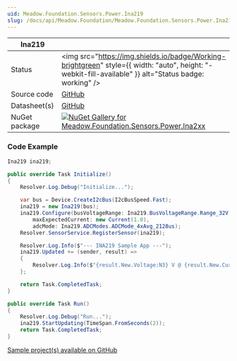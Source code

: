 ```yaml
---
uid: Meadow.Foundation.Sensors.Power.Ina219
slug: /docs/api/Meadow.Foundation/Meadow.Foundation.Sensors.Power.Ina219
---
```


| Ina219 | |
|--------|--------|
| Status | <img src="https://img.shields.io/badge/Working-brightgreen" style={{ width: "auto", height: "-webkit-fill-available" }} alt="Status badge: working" /> |
| Source code | [GitHub](https://github.com/WildernessLabs/Meadow.Foundation/tree/main/Source/Meadow.Foundation.Peripherals/Sensors.Power.Ina2xx) |
| Datasheet(s) | [GitHub](https://github.com/WildernessLabs/Meadow.Foundation/tree/main/Source/Meadow.Foundation.Peripherals/Sensors.Power.Ina2xx/Datasheet) |
| NuGet package | <a href="https://www.nuget.org/packages/Meadow.Foundation.Sensors.Power.Ina2xx/" target="_blank"><img src="https://img.shields.io/nuget/v/Meadow.Foundation.Sensors.Power.Ina2xx.svg?label=Meadow.Foundation.Sensors.Power.Ina2xx" alt="NuGet Gallery for Meadow.Foundation.Sensors.Power.Ina2xx" /></a> |
### Code Example

```csharp
Ina219 ina219;

public override Task Initialize()
{
    Resolver.Log.Debug("Initialize...");

    var bus = Device.CreateI2cBus(I2cBusSpeed.Fast);
    ina219 = new Ina219(bus);
    ina219.Configure(busVoltageRange: Ina219.BusVoltageRange.Range_32V,
        maxExpectedCurrent: new Current(1.0),
        adcMode: Ina219.ADCModes.ADCMode_4xAvg_2128us);
    Resolver.SensorService.RegisterSensor(ina219);

    Resolver.Log.Info($"--- INA219 Sample App ---");
    ina219.Updated += (sender, result) =>
    {
        Resolver.Log.Info($"{result.New.Voltage:N3} V @ {result.New.Current:N3} A");
    };

    return Task.CompletedTask;
}

public override Task Run()
{
    Resolver.Log.Debug("Run...");
    ina219.StartUpdating(TimeSpan.FromSeconds(2));
    return Task.CompletedTask;
}

```

[Sample project(s) available on GitHub](https://github.com/WildernessLabs/Meadow.Foundation/tree/main/Source/Meadow.Foundation.Peripherals/Sensors.Power.Ina2xx/Samples/Ina219_Sample)


